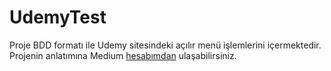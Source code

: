 # UdemyTest
Proje BDD formatı ile Udemy sitesindeki açılır menü işlemlerini içermektedir. <br/>
Projenin anlatımına Medium [hesabımdan](https://medium.com/@ozgetnzky/bdd-selenium-kullan%C4%B1m%C4%B1-a%C3%A7%C4%B1l%C4%B1r-men%C3%BC-i%CC%87%C5%9Flemleri-2dfc26d72e68) ulaşabilirsiniz.
